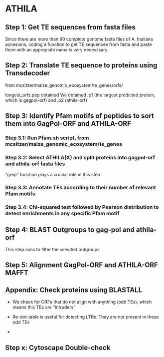 # ATHILA
## Step 1: Get TE sequences from fasta files
Since there are more than 60 complete genome fasta files of A. thaliana accesions, coding a function to get TE sequences from fasta and paste them with an appropiate name is very necesssary.


## Step 2: Translate TE sequence to proteins using Transdecoder
from mcsitzer/maize_genomic_ecosystem/te_genes/orfs/

longest_orfs.pep obtained
We obtained .p1 (the largest predicted protein, which is gagpol-orf) and .p2 (athila-orf)

  
## Step 3: Identify Pfam motifs of peptides to sort them into GagPol-ORF and ATHILA-ORF
   ### Step 3.1: Run Pfam.sh script, from mcsitzer/maize_genomic_ecosystem/te_genes
   ### Step 3.2: Select ATHILA(X) and split proteins into gagpol-orf and athila-orf fasta files
"grep" function plays a crucial role in this step
   ### Step 3.3: Annotate TEs according to their number of relevant Pfam motifs
   ### Step 3.4: Chi-squared test followed by Pearson distribution to detect enrichments in any specific Pfam motif

## Step 4: BLAST Outgroups to gag-pol and athila-orf
This step aims to filter the selected outgroups

## Step 5: Alignment GagPol-ORF and ATHILA-ORF MAFFT


## Appendix: Check proteins using BLASTALL
- We check for ORFs that do not align with anything (odd TEs), which means this TEs are "intruders"

- Re-dot-table is useful for detecting LTRs. They are not present in these odd TEs
- 
## Step x: Cytoscape Double-check

